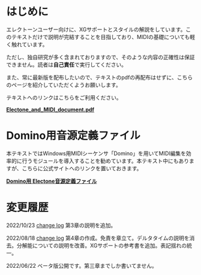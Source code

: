 # はじめに

エレクトーンユーザー向けに、XGサポートとスタイルの解説をしています。このテキストだけで説明が完結することを目指しており、MIDIの基礎についても軽く触れています。

ただし、独自研究が多く含まれておりますので、そのような内容の正確性は保証できません。読者は**自己責任**で実行してください。

また、常に最新版を配布したいので、テキストのpdfの再配布はせずに、こちらのページを紹介していただくようお願いします。

テキストへのリンクはこちらをご利用ください。

[**Electone_and_MIDI_document.pdf**](https://github.com/wakmin-oxo/Electone_and_MIDI_document/raw/main/pdf/Electone_and_MIDI_document.pdf)


# Domino用音源定義ファイル

本テキストではWindows用MIDIシーケンサ「Domino」を用いてMIDI編集を効率的に行うモジュールを導入することを勧めています。本テキスト中にもありますが、こちらに公式サイトへのリンクを置いておきます。

[**Domino用 Electone音源定義ファイル**](https://www.kamekyame.com/el/domino-define) 

# 変更履歴

2022/10/23 [change log](https://github.com/wakmin-oxo/Electone_and_MIDI_document/commit/c67494643caa32e6192dae591cae2fdddc0d2bb5)
第3章の説明を追加。

2022/08/18 [change log](https://github.com/wakmin-oxo/Electone_and_MIDI_document/commit/4e89b6b234101f20b9770f57f73acc6115e0d82d)
第4章の作成。免責を章立て。デルタタイムの説明を消去。分解能についての説明を改善。XGサポートの参考書を追加。表記揺れの統一。

2022/06/22
ベータ版公開です。第三章までしか書いてません。

